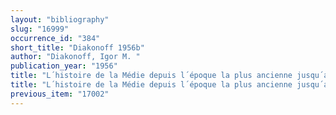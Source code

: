 ```yaml
---
layout: "bibliography"
slug: "16999"
occurrence_id: "384"
short_title: "Diakonoff 1956b"
author: "Diakonoff, Igor M. "
publication_year: "1956"
title: "L´histoire de la Médie depuis l´époque la plus ancienne jusqu´au IVe siècle avant notre ère"
title: "L´histoire de la Médie depuis l´époque la plus ancienne jusqu´au IVe siècle avant notre ère"
previous_item: "17002"
---
```

